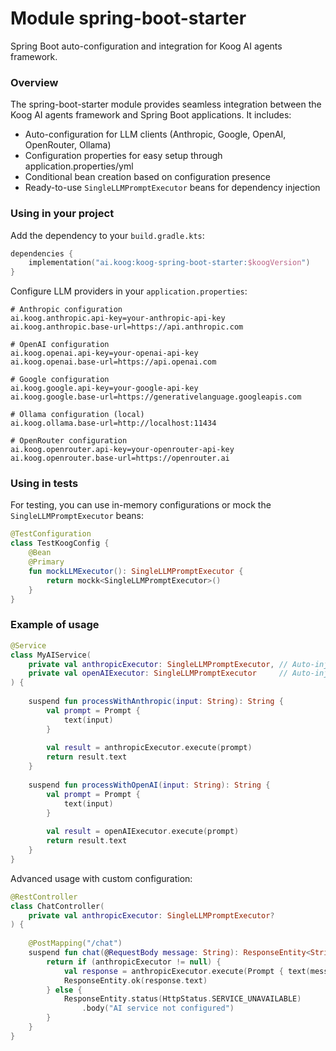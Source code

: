 # Module spring-boot-starter

Spring Boot auto-configuration and integration for Koog AI agents framework.

### Overview

The spring-boot-starter module provides seamless integration between the Koog AI agents framework and Spring Boot applications. It includes:

- Auto-configuration for LLM clients (Anthropic, Google, OpenAI, OpenRouter, Ollama)
- Configuration properties for easy setup through application.properties/yml
- Conditional bean creation based on configuration presence
- Ready-to-use `SingleLLMPromptExecutor` beans for dependency injection

### Using in your project

Add the dependency to your `build.gradle.kts`:

```kotlin
dependencies {
    implementation("ai.koog:koog-spring-boot-starter:$koogVersion")
}
```

Configure LLM providers in your `application.properties`:

```properties
# Anthropic configuration
ai.koog.anthropic.api-key=your-anthropic-api-key
ai.koog.anthropic.base-url=https://api.anthropic.com

# OpenAI configuration  
ai.koog.openai.api-key=your-openai-api-key
ai.koog.openai.base-url=https://api.openai.com

# Google configuration
ai.koog.google.api-key=your-google-api-key
ai.koog.google.base-url=https://generativelanguage.googleapis.com

# Ollama configuration (local)
ai.koog.ollama.base-url=http://localhost:11434

# OpenRouter configuration
ai.koog.openrouter.api-key=your-openrouter-api-key
ai.koog.openrouter.base-url=https://openrouter.ai
```

### Using in tests

For testing, you can use in-memory configurations or mock the `SingleLLMPromptExecutor` beans:

```kotlin
@TestConfiguration
class TestKoogConfig {
    @Bean
    @Primary
    fun mockLLMExecutor(): SingleLLMPromptExecutor {
        return mockk<SingleLLMPromptExecutor>()
    }
}
```

### Example of usage

```kotlin
@Service
class MyAIService(
    private val anthropicExecutor: SingleLLMPromptExecutor, // Auto-injected if configured
    private val openAIExecutor: SingleLLMPromptExecutor     // Auto-injected if configured
) {
    
    suspend fun processWithAnthropic(input: String): String {
        val prompt = Prompt {
            text(input)
        }
        
        val result = anthropicExecutor.execute(prompt)
        return result.text
    }
    
    suspend fun processWithOpenAI(input: String): String {
        val prompt = Prompt {
            text(input)
        }
        
        val result = openAIExecutor.execute(prompt)
        return result.text
    }
}
```

Advanced usage with custom configuration:

```kotlin
@RestController
class ChatController(
    private val anthropicExecutor: SingleLLMPromptExecutor?
) {
    
    @PostMapping("/chat")
    suspend fun chat(@RequestBody message: String): ResponseEntity<String> {
        return if (anthropicExecutor != null) {
            val response = anthropicExecutor.execute(Prompt { text(message) })
            ResponseEntity.ok(response.text)
        } else {
            ResponseEntity.status(HttpStatus.SERVICE_UNAVAILABLE)
                .body("AI service not configured")
        }
    }
}
```